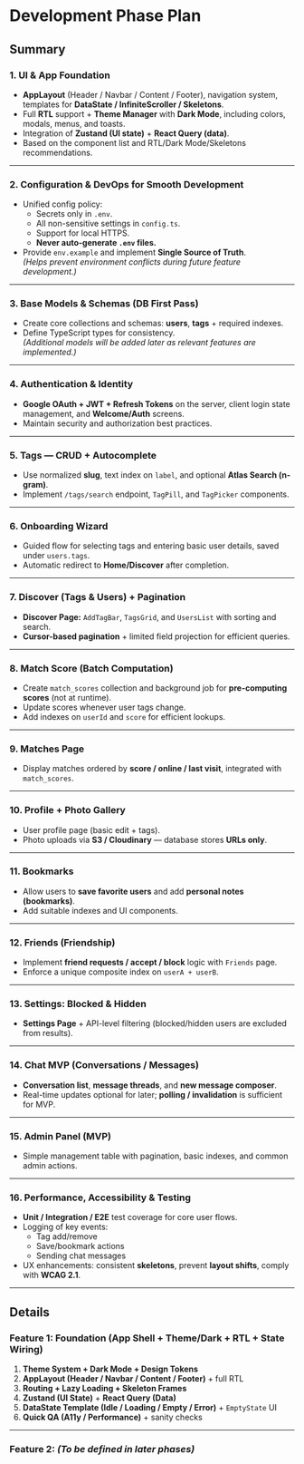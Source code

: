 # **Development Phase Plan**

## **Summary**

### **1. UI & App Foundation**
- **AppLayout** (Header / Navbar / Content / Footer), navigation system, templates for **DataState / InfiniteScroller / Skeletons**.  
- Full **RTL** support + **Theme Manager** with **Dark Mode**, including colors, modals, menus, and toasts.  
- Integration of **Zustand (UI state)** + **React Query (data)**.  
- Based on the component list and RTL/Dark Mode/Skeletons recommendations.

---

### **2. Configuration & DevOps for Smooth Development**
- Unified config policy:  
  - Secrets only in `.env`.  
  - All non-sensitive settings in `config.ts`.  
  - Support for local HTTPS.  
  - **Never auto-generate `.env` files.**
- Provide `env.example` and implement **Single Source of Truth**.  
*(Helps prevent environment conflicts during future feature development.)*

---

### **3. Base Models & Schemas (DB First Pass)**
- Create core collections and schemas: **users**, **tags** + required indexes.  
- Define TypeScript types for consistency.  
*(Additional models will be added later as relevant features are implemented.)*

---

### **4. Authentication & Identity**
- **Google OAuth + JWT + Refresh Tokens** on the server, client login state management, and **Welcome/Auth** screens.  
- Maintain security and authorization best practices.

---

### **5. Tags — CRUD + Autocomplete**
- Use normalized **slug**, text index on `label`, and optional **Atlas Search (n-gram)**.  
- Implement `/tags/search` endpoint, `TagPill`, and `TagPicker` components.

---

### **6. Onboarding Wizard**
- Guided flow for selecting tags and entering basic user details, saved under `users.tags`.  
- Automatic redirect to **Home/Discover** after completion.

---

### **7. Discover (Tags & Users) + Pagination**
- **Discover Page:** `AddTagBar`, `TagsGrid`, and `UsersList` with sorting and search.  
- **Cursor-based pagination** + limited field projection for efficient queries.

---

### **8. Match Score (Batch Computation)**
- Create `match_scores` collection and background job for **pre-computing scores** (not at runtime).  
- Update scores whenever user tags change.  
- Add indexes on `userId` and `score` for efficient lookups.

---

### **9. Matches Page**
- Display matches ordered by **score / online / last visit**, integrated with `match_scores`.

---

### **10. Profile + Photo Gallery**
- User profile page (basic edit + tags).  
- Photo uploads via **S3 / Cloudinary** — database stores **URLs only**.

---

### **11. Bookmarks**
- Allow users to **save favorite users** and add **personal notes (bookmarks)**.  
- Add suitable indexes and UI components.

---

### **12. Friends (Friendship)**
- Implement **friend requests / accept / block** logic with `Friends` page.  
- Enforce a unique composite index on `userA + userB`.

---

### **13. Settings: Blocked & Hidden**
- **Settings Page** + API-level filtering (blocked/hidden users are excluded from results).  

---

### **14. Chat MVP (Conversations / Messages)**
- **Conversation list**, **message threads**, and **new message composer**.  
- Real-time updates optional for later; **polling / invalidation** is sufficient for MVP.

---

### **15. Admin Panel (MVP)**
- Simple management table with pagination, basic indexes, and common admin actions.

---

### **16. Performance, Accessibility & Testing**
- **Unit / Integration / E2E** test coverage for core user flows.  
- Logging of key events:  
  - Tag add/remove  
  - Save/bookmark actions  
  - Sending chat messages  
- UX enhancements: consistent **skeletons**, prevent **layout shifts**, comply with **WCAG 2.1**.

---

## **Details**

### **Feature 1: Foundation (App Shell + Theme/Dark + RTL + State Wiring)**

1. **Theme System + Dark Mode + Design Tokens**  
2. **AppLayout (Header / Navbar / Content / Footer)** + full RTL  
3. **Routing + Lazy Loading + Skeleton Frames**  
4. **Zustand (UI State)** + **React Query (Data)**  
5. **DataState Template (Idle / Loading / Empty / Error)** + `EmptyState` UI  
6. **Quick QA (A11y / Performance)** + sanity checks  

---

### **Feature 2:** *(To be defined in later phases)*

